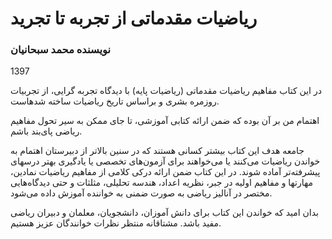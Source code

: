 <h1>ریاضیات مقدماتی از تجربه تا تجرید</h1>
<h3>نویسنده محمد سبحانیان</h3>
<p> 1397 </p


در این کتاب مفاهیم ریاضیات مقدماتی (ریاضیات پایه) با دیدگاه تجربه گرایی، از تجربیات روزمره بشری و براساس تاریخ ریاضیات ساخته شدهاست.


اهتمام من بر آن بوده که ضمن ارائه کتابی آموزشی، تا جای ممکن به سیر تحول مفاهیم ریاضی پای‌بند باشم.

جامعه هدف این کتاب بیشتر کسانی هستند که در سنین بالاتر از دبیرستان اهتمام به خواندن ریاضیات می‌کنند یا می‌خواهند برای آزمون‌های تخصصی یا یادگیری بهتر درسهای پیشرفته‌تر آماده شوند.
در این کتاب ضمن ارائه درکی کلامی از مفاهیم ریاضیات نمادین، مهارتها و مفاهیم اولیه در جبر، نظریه اعداد، هندسه تحلیلی، مثلثات و حتی دیدگاه‌هایی مختصر در آنالیز ریاضی به صورت  ضمنی به خواننده آموزش داده می‌شود.

بدان امید که خواندن این کتاب برای دانش آموزان، دانشجویان، معلمان و دبیران ریاضی مفید باشد. 
مشتاقانه منتظر نظرات خوانندگان عزیز هستیم.
</div>
